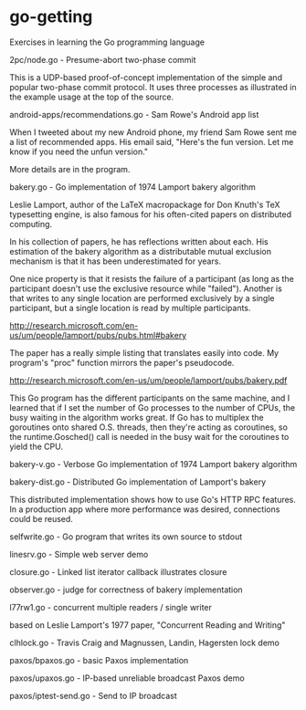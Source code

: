 go-getting
==========

Exercises in learning the Go programming language

2pc/node.go - Presume-abort two-phase commit

  This is a UDP-based proof-of-concept implementation of the simple
  and popular two-phase commit protocol.  It uses three processes as
  illustrated in the example usage at the top of the source.

android-apps/recommendations.go - Sam Rowe's Android app list

  When I tweeted about my new Android phone, my friend Sam Rowe sent
  me a list of recommended apps.  His email said, "Here's the fun
  version.  Let me know if you need the unfun version."

  More details are in the program.

bakery.go - Go implementation of 1974 Lamport bakery algorithm

  Leslie Lamport, author of the LaTeX macropackage for Don Knuth's TeX
  typesetting engine, is also famous for his often-cited papers on
  distributed computing.

  In his collection of papers, he has reflections written about each.
  His estimation of the bakery algorithm as a distributable mutual
  exclusion mechanism is that it has been underestimated for years.

  One nice property is that it resists the failure of a participant
  (as long as the participant doesn't use the exclusive resource while
  "failed").  Another is that writes to any single location are
  performed exclusively by a single participant, but a single location
  is read by multiple participants.

  http://research.microsoft.com/en-us/um/people/lamport/pubs/pubs.html#bakery

  The paper has a really simple listing that translates easily into
  code.  My program's "proc" function mirrors the paper's pseudocode.

  http://research.microsoft.com/en-us/um/people/lamport/pubs/bakery.pdf

  This Go program has the different participants on the same machine,
  and I learned that if I set the number of Go processes to the number
  of CPUs, the busy waiting in the algorithm works great.  If Go has
  to multiplex the goroutines onto shared O.S. threads, then they're
  acting as coroutines, so the runtime.Gosched() call is needed in the
  busy wait for the coroutines to yield the CPU.

bakery-v.go - Verbose Go implementation of 1974 Lamport bakery algorithm

bakery-dist.go - Distributed Go implementation of Lamport's bakery

  This distributed implementation shows how to use Go's HTTP
  RPC features.  In a production app where more performance was
  desired, connections could be reused.

selfwrite.go - Go program that writes its own source to stdout

linesrv.go - Simple web server demo

closure.go - Linked list iterator callback illustrates closure

observer.go - judge for correctness of bakery implementation

l77rw1.go - concurrent multiple readers / single writer

  based on Leslie Lamport's 1977 paper, "Concurrent Reading and Writing"

clhlock.go - Travis Craig and Magnussen, Landin, Hagersten lock demo

paxos/bpaxos.go - basic Paxos implementation

paxos/upaxos.go - IP-based unreliable broadcast Paxos demo

paxos/iptest-send.go - Send to IP broadcast
